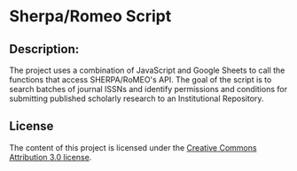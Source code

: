 # Sherpa/Romeo Script
## Description:
The project uses a combination of JavaScript and Google Sheets to call the functions that access SHERPA/RoMEO's API. The goal of the script is to search batches of journal ISSNs and identify permissions and conditions for submitting published scholarly research to an Institutional Repository. 

## License
The content of this project is licensed under the [Creative Commons Attribution 3.0 license](http://creativecommons.org/licenses/by/3.0/us/deed.en_US).
 

